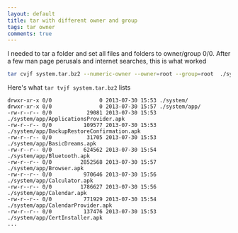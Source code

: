 ```yaml
---
layout: default
title: tar with different owner and group
tags: tar owner
comments: true
---
```


I needed to tar a folder and set all files and folders to owner/group 0/0\. After a few man page perusals and internet searches, this is what worked

```bash
tar cvjf system.tar.bz2 --numeric-owner --owner=root --group=root  ./system
```

Here's what `tar tvjf system.tar.bz2` lists

```text
drwxr-xr-x 0/0               0 2013-07-30 15:53 ./system/
drwxr-xr-x 0/0               0 2013-07-30 15:57 ./system/app/
-rw-r--r-- 0/0           29081 2013-07-30 15:53 ./system/app/ApplicationsProvider.apk
-rw-r--r-- 0/0          109577 2013-07-30 15:53 ./system/app/BackupRestoreConfirmation.apk
-rw-r--r-- 0/0           31705 2013-07-30 15:53 ./system/app/BasicDreams.apk
-rw-r--r-- 0/0          624562 2013-07-30 15:54 ./system/app/Bluetooth.apk
-rw-r--r-- 0/0         2852568 2013-07-30 15:57 ./system/app/Browser.apk
-rw-r--r-- 0/0          970646 2013-07-30 15:56 ./system/app/Calculator.apk
-rw-r--r-- 0/0         1786627 2013-07-30 15:56 ./system/app/Calendar.apk
-rw-r--r-- 0/0          771929 2013-07-30 15:54 ./system/app/CalendarProvider.apk
-rw-r--r-- 0/0          137476 2013-07-30 15:53 ./system/app/CertInstaller.apk
...
```
